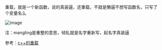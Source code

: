重载，就是一个新函数，说的真装逼，还重载，不就是懒逼不想写函数名，只写了个变量名么  

![image](https://user-images.githubusercontent.com/74129445/143688494-4894d760-c16a-49c0-aaa7-1ebfc010b87c.png)  

注：mangling是重整的意思，倾轧就是名字重新写，起名字真装逼

参考：[c++的重载](https://blog.csdn.net/eson_15/article/details/56483926)

